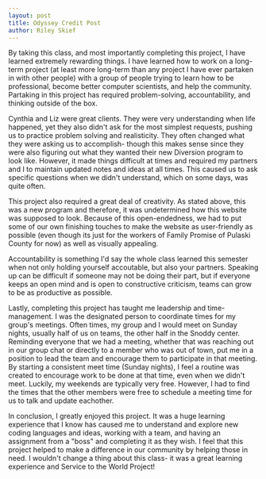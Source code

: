 ```yaml
---
layout: post
title: Odyssey Credit Post
author: Riley Skief
---
```


By taking this class, and most importantly completing this project, I have learned extremely rewarding things. I have learned how to work on a long-term project (at least more long-term than any project I have ever partaken in with other people) with a group of people trying to learn how to be professional, become better computer scientists, and help the community. Partaking in this project has required problem-solving, accountability, and thinking outside of the box.

Cynthia and Liz were great clients. They were very understanding when life happened, yet they also didn't ask for the most simplest requests, pushing us to practice problem solving and realisticity. They often changed what they were asking us to accomplish- though this makes sense since they were also figuring out what they wanted their new Diversion program to look like. However, it made things difficult at times and required my partners and I to maintain updated notes and ideas at all times. This caused us to ask specific questions when we didn't understand, which on some days, was quite often.

This project also required a great deal of creativity. As stated above, this was a new program and therefore, it was undetermined how this website was supposed to look. Because of this open-endedness, we had to put some of our own finishing touches to make the website as user-friendly as possible (even though its just for the workers of Family Promise of Pulaski County for now) as well as visually appealing.

Accountability is something I'd say the whole class learned this semester when not only holding yourself accoutable, but also your partners. Speaking up can be difficult if someone may not be doing their part, but if everyone keeps an open mind and is open to constructive criticism, teams can grow to be as productive as possible.

Lastly, completing this project has taught me leadership and time-management. I was the designated person to coordinate times for my group's meetings. Often times, my group and I would meet on Sunday nights, usually half of us on teams, the other half in the Snoddy center. Reminding everyone that we had a meeting, whether that was reaching out in our group chat or directly to a member who was out of town, put me in a position to lead the team and encourage them to participate in that meeting. By starting a consistent meet time (Sunday nights), I feel a routine was created to encourage work to be done at that time, even when we didn't meet. Luckily, my weekends are typically very free. However, I had to find the times that the other members were free to schedule a meeting time for us to talk and update eachother.

In conclusion, I greatly enjoyed this project. It was a huge learning experience that I know has caused me to understand and explore new coding languages and ideas, working with a team, and having an assignment from a "boss" and completing it as they wish. I feel that this project helped to make a difference in our community by helping those in need. I wouldn't change a thing about this class- it was a great learning experience and Service to the World Project!